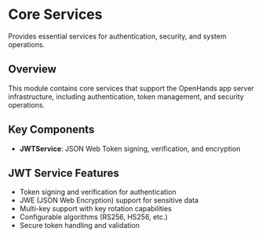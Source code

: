 # Core Services

Provides essential services for authentication, security, and system operations.

## Overview

This module contains core services that support the OpenHands app server infrastructure, including authentication, token management, and security operations.

## Key Components

- **JWTService**: JSON Web Token signing, verification, and encryption

## JWT Service Features

- Token signing and verification for authentication
- JWE (JSON Web Encryption) support for sensitive data
- Multi-key support with key rotation capabilities
- Configurable algorithms (RS256, HS256, etc.)
- Secure token handling and validation
